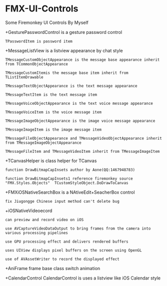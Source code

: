 # FMX-UI-Controls
Some Firemonkey UI Controls By Myself

+GesturePasswordControl is a gesture password control
    
    TPasswordItem is password item

+MessageListView is a listview appearance by chat style
    
    TMessageCustomObjectAppearance is the message base appearance inherit from TCommonObjectAppearance
    
    TMessageCustomItemis the message base item inherit from TListItemDrawable
    
    TMessageTextObjectAppearance is the text message appearance 
    
    TMessageTextItem is the text message item 
    
    TMessageVoiceObjectAppearance is the text voice message appearance 
    
    TMessageVoiceItem is the voice message item 
    
    TMessageImageObjectAppearance is the image voice message appearance 
    
    TMessageImageItem is the image message item 
    
    TMessageFileObjectAppearance and TMessageVideoObjectAppearance inherit from TMessageImageObjectAppearance
    
    TMessageFileItem and TMessageVideoItem inherit from TMessageImageItem

+TCanvasHelper is class helper for TCanvas
    
    function DrawBitmapCapInsets author by Aone(QQ:1467948783)
    
    function DrawBitmapCapInsets1 reference firemonkey source "FMX.Styles.Objects"  TCustomStyleObject.DoDrawToCanvas
    
 +FMXiOSNativeSearchBox is a NAtiveEdit+SeacherBox control
    
    fix Jiugongge Chinese input method can't delete bug
    
 +iOSNativeVideoecord 
    
    can preview and record video on iOS
    
    use AVCaptureVideoDataOutput to bring frames from the camera into various processing pipelines
    
    use GPU processing effect and delivers rendered buffers
    
    uses UIView displays pixel buffers on the screen using OpenGL
    
    use of AVAssetWriter to record the displayed effect
    
 +AniFrame
    frame base class switch animation
 
+CalendarControl
    CalendarControl is uses a listview like iOS Calendar style
